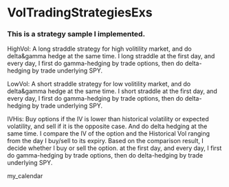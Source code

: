 # VolTradingStrategiesExs
### This is a strategy sample I implemented. 
HighVol: A long straddle strategy for high volitility market, and do delta&gamma hedge at the same time. I long straddle at the first day, and every day, I first do gamma-hedging by trade options, then do delta-hedging by trade underlying SPY. 

LowVol: A short straddle strategy for low volitility market, and do delta&gamma hedge at the same time. I short straddle at the first day, and every day, I first do gamma-hedging by trade options, then do delta-hedging by trade underlying SPY. 

IVHis: Buy options if the IV is lower than historical volatility or expected volatility, and sell if it is the opposite case. And do delta hedging at the same time. I compare the IV of the option and the Historical Vol ranging from the day I buy/sell to its expiry. Based on the comparison result, I decide whether I buy or sell the option. at the first day, and every day, I first do gamma-hedging by trade options, then do delta-hedging by trade underlying SPY.

my_calendar
